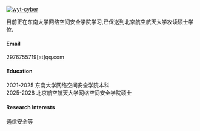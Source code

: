 

[![wyt-cyber](https://img.shields.io/badge/wyt-cyber-github-blue?logo=github)](https://github.com/wyt-cyber)

目前正在东南大学网络空间安全学院学习,已保送到北京航空航天大学攻读硕士学位.

#### Email
2976755719[at]qq.com

#### Education
2021-2025 东南大学网络空间安全学院本科\
2025-2028 北京航空航天大学网络空间安全学院硕士

#### Research Interests
通信安全等

